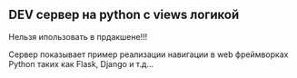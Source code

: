## DEV сервер на python c views логикой

Нельзя ипользовать в прдакшене!!!

Сервер показывает пример реализации навигации в web фреймворках Python таких как Flask, Django и т.д...
